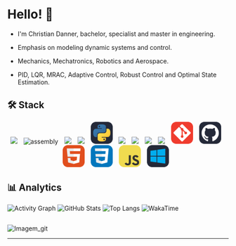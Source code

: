 # Hello! 👋
- I'm Christian Danner, bachelor, specialist and master in engineering.

- Emphasis on modeling dynamic systems and control.

- Mechanics, Mechatronics, Robotics and Aerospace.

- PID, LQR, MRAC, Adaptive Control, Robust Control and Optimal State Estimation.

## 🛠 Stack
<!--
![Python](https://img.shields.io/badge/-Python-3776AB?style=flat-square&logo=python&logoColor=white)
![C++](https://img.shields.io/badge/-C++-00599C?style=flat-square&logo=cplusplus&logoColor=white)
-->
<p align="center">

  <span style="display: inline-block; margin-right: 10px;">
    <img src="https://cdn.jsdelivr.net/gh/devicons/devicon@latest/icons/matlab/matlab-original.svg" width="50"/>
  </span>
  <span style="display: inline-block; margin-right: 10px;">
    <img src="https://img.icons8.com/color/48/assembly.png" alt="assembly" width="50"/>
  </span>  
  <span style="display: inline-block; margin-right: 10px;">
    <img src="https://cdn.jsdelivr.net/gh/devicons/devicon@latest/icons/c/c-original.svg" width="50"/> 
  </span>
  <span style="display: inline-block; margin-right: 10px;">
    <img src="https://cdn.jsdelivr.net/gh/devicons/devicon@latest/icons/cplusplus/cplusplus-original.svg" width="50"/>
  </span>
  <span style="display: inline-block; margin-right: 10px;">
    <img src="img/Python-Dark.svg" width="50"/>
  </span>
  <span style="display: inline-block; margin-right: 10px;">
    <img src="https://cdn.jsdelivr.net/gh/devicons/devicon@latest/icons/vscode/vscode-original.svg" width="50"/>
  </span>       
  <span style="display: inline-block; margin-right: 10px;">
    <img src="https://cdn.jsdelivr.net/gh/devicons/devicon@latest/icons/embeddedc/embeddedc-original-wordmark.svg" width="50"/>
  </span>
  <span style="display: inline-block; margin-right: 10px;">
    <img src="https://cdn.jsdelivr.net/gh/devicons/devicon@latest/icons/arduino/arduino-original-wordmark.svg" width="50"/>          
  </span>
  <span style="display: inline-block; margin-right: 10px;">
    <img src="https://cdn.jsdelivr.net/gh/devicons/devicon@latest/icons/raspberrypi/raspberrypi-original.svg" width="50"/>         
  </span>
  <span style="display: inline-block; margin-right: 10px;">
    <img src="img/Git.svg" width="50"/>
  </span>
  <span style="display: inline-block; margin-right: 10px;">
    <img src="img/Github-Dark.svg" width="50"/>
  </span>
  <span style="display: inline-block; margin-right: 10px;">
    <img src="img/HTML.svg" width="50"/>
  </span>
  <span style="display: inline-block; margin-right: 10px;">
    <img src="img/CSS.svg" width="50"/>
  </span>
  <span style="display: inline-block; margin-right: 10px;">
    <img src="img/JavaScript.svg" width="50"/>
  </span>
  <span style="display: inline-block; margin-right: 10px;">
    <img src="img/Windows-Dark.svg" width="50"/>
  </span>
          
</p>

## 📊 Analytics
![Activity Graph](https://github-readme-activity-graph.vercel.app/graph/?username=krisdanner&bg_color=RRGGBBAA&title_color=00abf0&color=00abf0&line=00abf0&point=DEDEDE&hide_border=true&custom_title=Contribution⠀Graph)
![GitHub Stats](https://github-readme-stats.vercel.app/api?username=krisdanner&show_icons=true&theme=dark)
![Top Langs](https://github-readme-stats.vercel.app/api/top-langs/?username=krisdanner&layout=compact&theme=dark)
![WakaTime](https://github-readme-stats.vercel.app/api/wakatime?username=krisdanner&theme=transparent&title_color=5acbe9&color=E3E3E3&text_color=DEDEDE&hide_border=true&text_bold=true&layout=compact)
<!--
## 🏆 Achievements
[![trophy](https://github-profile-trophy.vercel.app/?username=krisdanner&theme=darkhub)](https://github.com/ryo-ma/github-profile-trophy)
-->
##
![Imagem_git](https://github.com/user-attachments/assets/8f0282dd-c616-4571-bc5b-6b9846c90ba4)

---
